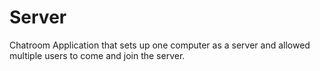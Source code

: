 # Server

Chatroom Application that sets up one computer as a server and allowed multiple users to come and join the server.
